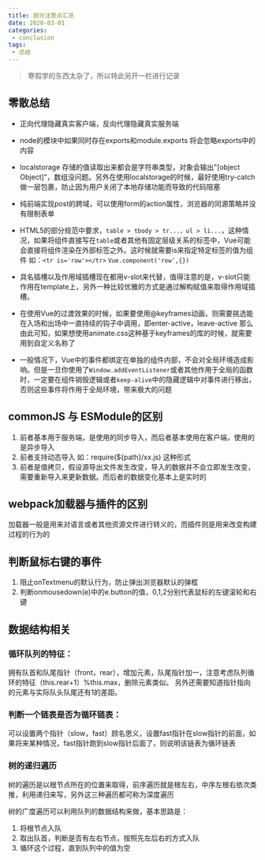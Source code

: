 ```yaml
--- 
title: 部分注意点汇总
date: 2020-03-01
categories: 
 - conclusion
tags: 
 - 总结
---
```


> 寒假学的东西太杂了，所以特此另开一栏进行记录


## 零散总结
* 正向代理隐藏真实客户端，反向代理隐藏真实服务端

* node的模块中如果同时存在exports和module.exports 将会忽略exports中的内容

* localstorage 存储的值读取出来都会是字符串类型，对象会输出"[object Object]"，数组没问题。另外在使用localstorage的时候，最好使用try-catch做一层包裹，防止因为用户关闭了本地存储功能而导致的代码阻塞

* 纯前端实现post的跨域，可以使用form的action属性，浏览器的同源策略并没有限制表单

* HTML5的部分规范中要求，`table > tbody > tr...，ul > li...`，这种情况，如果将组件直接写在`table`或者其他有固定层级关系的标签中，Vue可能会直接将组件渲染在外部标签之外。这时候就需要is来指定特定标签的值为组件
如：`<tr is='row'></tr>`
`Vue.component('row',{})`

* 具名插槽以及作用域插槽现在都用v-slot来代替，值得注意的是，v-slot只能作用在template上，另外一种比较优雅的方式是通过解构赋值来取得作用域插槽。

* 在使用Vue的过渡效果的时候，如果要使用@keyframes动画，则需要挑选能在入场和出场中一直持续的钩子中调用，即enter-active，leave-active
那么由此可知，如果想使用animate.css这种基于keyframes的库的时候，就需要用到自定义名称了

* 一般情况下，Vue中的事件都绑定在单独的组件内部，不会对全局环境造成影响。但是一旦你使用了`Window.addEventListener`或者其他作用于全局的函数时，一定要在组件销毁逻辑或者`keep-alive`中的隐藏逻辑中对事件进行移出，否则这些事件将作用于全局环境，带来极大的问题


## commonJS 与 ESModule的区别
1. 前者基本用于服务端，是使用的同步导入，而后者基本使用在客户端，使用的是异步导入
2. 前者支持动态导入 如：require(${path}/xx.js) 这种形式
3. 前者是值拷贝，假设源导出文件发生改变，导入的数据并不会立即发生改变，需要重新导入来更新数据。而后者的数据变化基本上是实时的

## webpack加载器与插件的区别
加载器一般是用来对语言或者其他资源文件进行转义的，而插件则是用来改变构建过程的行为的

## 判断鼠标右键的事件
1. 阻止onTextmenu的默认行为，防止弹出浏览器默认的弹框
2. 判断onmousedown(e)中的e.button的值，0,1,2分别代表鼠标的左键滚轮和右键

## 数据结构相关

### 循环队列的特征：
拥有队首和队尾指针（front，rear），增加元素，队尾指针加一，注意考虑队列循环的特征（this.rear+1）%this.max，删除元素类似。
另外还需要知道指针指向的元素与实际队头队尾还有1的差距。

### 判断一个链表是否为循环链表：
可以设置两个指针（slow，fast）顾名思义，设置fast指针在slow指针的前面，如果将来某种情况，fast指针跑到slow指针后面了，则说明该链表为循环链表

### 树的递归遍历
树的遍历是以根节点所在的位置来取得，前序遍历就是根左右，中序左根右依次类推，利用递归来写，另外这三种遍历都可称为深度遍历

树的广度遍历可以利用队列的数据结构来做，基本思路是：
1. 将根节点入队
2. 取出队首，判断是否有左右节点，按照先左后右的方式入队
3. 循环这个过程，直到队列中的值为空

